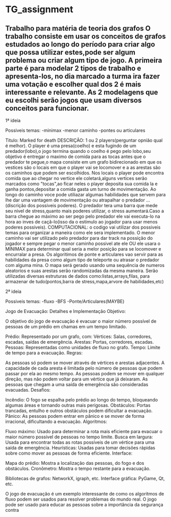# TG_assignment
Trabalho para matéria de teoria dos grafos
O trabalho consiste em usar os conceitos de grafos estudados ao longo do período para criar algo que possa utilizar estes,pode ser algum problema ou criar algum tipo de jogo.
A primeira parte é para modelar 2 tipos de trabalho e apresenta-los, no dia marcado a turma ira fazer uma votação e escolher qual dos 2 é mais interessante e relevante.
As 2 modelagens que eu escolhi serão jogos que usam diversos conceitos para funcionar.
-----------------------------------------------------------------------------------------------------------------------------------------------------------------------------------------------
1ª ideia

Possiveis temas:
-minimax
-menor caminho
-pontes ou articulares

Titulo: Marked for death 
DESCRIÇÃO:
1 ou 2 players(perguntar opnião qual é melhor).
O player é uma presa(coelho) e esta fugindo de um predador(lobo),o jogo termina quando o coelho é pego pelo lobo,seu objetivo é entregar o maximo de comida para as tocas antes que o predador te pegue,o mapa consiste em um grafo bidirecionado em que os vestices são o locais em que o player vai se locomover e a as arestas são os caminhos que podem ser escolhidos.
Nos locais o player pode encontra comida que ao chegar no vertice ele coletará,alguns vertices serão marcados como "tocas",ao ficar neles o player deposita sua comida la e ganha pontos,depositar a comida gasta um turno de movimentação.
Ao longo do caminho voce pode utiliazar algumas habilidades que servem para lhe dar uma vantagem de movimentação ou atrapalhar o predador ... (discrição dos possiveis poderes).
O predador tera uma barra que mede seu nivel de stress,quanto mais poderes utilizar, o stress aumentará.Caso a barra chegue ao máximo ao ser pego pelo predador ele vai executa-lo na hora ao inves de caçã-lo(isso da o estimulo ao jogador para usar menos poderes possiveis).
COMPUTACIONAL:
o codigo vai utilizar dos possiveis temas para organizar a maneira como ele sera implementado. O menor caminho vai ser utilizado pelo predador para dar track na possição do jogador e sempre pegar o menor caminho possivel ate ele OU ele usara o MINIMAX para determinar qual seria a melor posição para se locomover e encurralar a presa. Os algoritimos de ponte e articulares vao servir para as habilidades da presa como algum tipo de teleporte ou atrasar o predador com alguma mina.
O mapa será gerado usando uma sequência de numeros aleatorios e suas arestas serão randomizadas da mesma maneira.
Serão utilizadas diversas estruturas de dados como:listas,arrays,filas, para armazenar de tudo(pontos,barra de stress,mapa,arvore de habilidades,etc)

2ª ideia

Possiveis temas:
-fluxo
-BFS
-Ponte/Articulares(MAYBE)

Jogo de Evacuação: Detalhes e Implementação
Objetivo:

O objetivo do jogo de evacuação é evacuar o maior número possível de pessoas de um prédio em chamas em um tempo limitado.

Prédio: Representado por um grafo, com:
Vértices: Salas, corredores, escadas, saídas de emergência.
Arestas: Portas, corredores, escadas.
Pessoas: Representadas como unidades de fluxo no grafo.
Tempo: Limite de tempo para a evacuação.
Regras:

As pessoas só podem se mover através de vértices e arestas adjacentes.
A capacidade de cada aresta é limitada pelo número de pessoas que podem passar por ela ao mesmo tempo.
As pessoas podem se mover em qualquer direção, mas não podem voltar para um vértice que já deixaram.
As pessoas que chegam a uma saída de emergência são consideradas evacuadas.
Desafios:

Incêndio: O fogo se espalha pelo prédio ao longo do tempo, bloqueando algumas áreas e tornando outras mais perigosas.
Obstáculos: Portas trancadas, entulho e outros obstáculos podem dificultar a evacuação.
Pânico: As pessoas podem entrar em pânico e se mover de forma irracional, dificultando a evacuação.
Algoritmos:

Fluxo máximo: Usado para determinar a rota mais eficiente para evacuar o maior número possível de pessoas no tempo limite.
Busca em largura: Usada para encontrar todas as rotas possíveis de um vértice para uma saída de emergência.
Heurísticas: Usadas para tomar decisões rápidas sobre como mover as pessoas de forma eficiente.
Interface:

Mapa do prédio: Mostra a localização das pessoas, do fogo e dos obstáculos.
Cronômetro: Mostra o tempo restante para a evacuação.

Bibliotecas de grafos: NetworkX, igraph, etc.
Interface gráfica: PyGame, Qt, etc.

O jogo de evacuação é um exemplo interessante de como os algoritmos de fluxo podem ser usados para resolver problemas do mundo real. O jogo pode ser usado para educar as pessoas sobre a importância da segurança contra 
